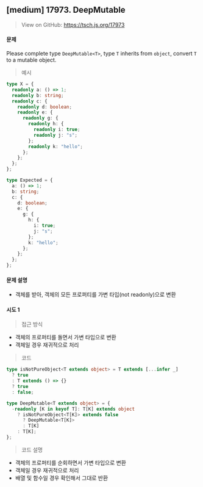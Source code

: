 ## [medium] 17973. DeepMutable

> View on GitHub: https://tsch.js.org/17973

#### 문제

Please complete type `DeepMutable<T>`, type `T` inherits from `object`, convert `T` to a mutable object.

> 예시

```ts
type X = {
  readonly a: () => 1;
  readonly b: string;
  readonly c: {
    readonly d: boolean;
    readonly e: {
      readonly g: {
        readonly h: {
          readonly i: true;
          readonly j: "s";
        };
        readonly k: "hello";
      };
    };
  };
};

type Expected = {
  a: () => 1;
  b: string;
  c: {
    d: boolean;
    e: {
      g: {
        h: {
          i: true;
          j: "s";
        };
        k: "hello";
      };
    };
  };
};
```

#### 문제 설명

- 객체를 받아, 객체의 모든 프로퍼티를 가변 타입(not readonly)으로 변환

#### 시도 1

> 접근 방식

- 객체의 프로퍼티를 돌면서 가변 타입으로 변환
- 객체일 경우 재귀적으로 처리

> 코드

```ts
type isNotPureObject<T extends object> = T extends [...infer _]
  ? true
  : T extends () => {}
  ? true
  : false;

type DeepMutable<T extends object> = {
  -readonly [K in keyof T]: T[K] extends object
    ? isNotPureObject<T[K]> extends false
      ? DeepMutable<T[K]>
      : T[K]
    : T[K];
};
```

> 코드 설명

- 객체의 프로퍼티를 순회하면서 가변 타입으로 변환
- 객체일 경우 재귀적으로 처리
- 배열 및 함수일 경우 확인해서 그대로 반환
